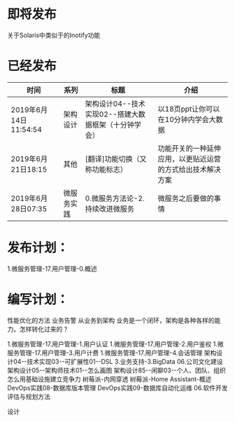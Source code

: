 # 即将发布
关于Solaris中类似于的Inotify功能

# 已经发布
|时间|系列|标题|介绍|
|-|-|-|-|
|2019年6月14日11:54:54|架构设计|架构设计04--技术实现02--搭建大数据框架（十分钟学会）| 以18页ppt让你可以在10分钟内学会大数据|
|2019年6月21日18:15|其他|[翻译]功能切换（又称功能标志）|功能开关的一种延伸应用，以更贴近运营的方式给出技术解决方案|
|2019年6月28日07:35|微服务实践|0.微服务方法论-2.持续改进微服务|微服务之后要做的事情|

# 发布计划：

1.微服务管理-17.用户管理-0.概述

# 编写计划：

性能优化的方法
业务告警
从业务到架构
  业务是一个闭环，架构是各种各样的能力。怎样转化过来的？



1.微服务管理-17.用户管理-1.用户认证
1.微服务管理-17.用户管理-2.用户鉴权
1.微服务管理-17.用户管理-3.用户计费
1.微服务管理-17.用户管理-4.会话管理
架构设计04--技术实现03--可扩展性01--DSL
3.业务支持-3.BigData
06.公司文化建设
架构设计05--架构师技术01--怎么画图
架构设计85--闲聊03--个人、团队、组织怎么用基础设施建立竞争力
树莓派-内网穿透
树莓派-Home Assistant-概述
DevOps实践08-数据库版本管理
DevOps实践09-数据库自动化运维
06.软件开发评估与规划方法


设计
